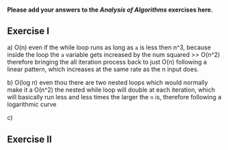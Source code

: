#### Please add your answers to the ***Analysis of  Algorithms*** exercises here.

## Exercise I

a)  O(n) even if the while loop runs as long as `a` is less then n^3, because inside the loop the `a` variable gets increased by the num squared >> O(n^2) therefore bringing the all iteration process back to just O(n) following a linear pattern, which increases at the same rate as the n input does.

b) O(log n) even thou there are two nested loops which would normally make it a O(n^2) the nested while loop will double at each iteration, which will basically run less and less times the larger the `n` is, therefore following a logarithmic curve

c)

## Exercise II


